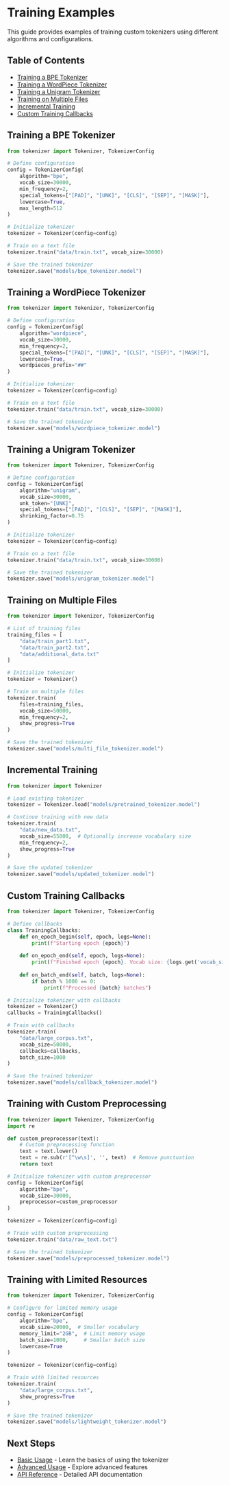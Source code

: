 # Training Examples

This guide provides examples of training custom tokenizers using different algorithms and configurations.

## Table of Contents
- [Training a BPE Tokenizer](#training-a-bpe-tokenizer)
- [Training a WordPiece Tokenizer](#training-a-wordpiece-tokenizer)
- [Training a Unigram Tokenizer](#training-a-unigram-tokenizer)
- [Training on Multiple Files](#training-on-multiple-files)
- [Incremental Training](#incremental-training)
- [Custom Training Callbacks](#custom-training-callbacks)

## Training a BPE Tokenizer

```python
from tokenizer import Tokenizer, TokenizerConfig

# Define configuration
config = TokenizerConfig(
    algorithm="bpe",
    vocab_size=30000,
    min_frequency=2,
    special_tokens=["[PAD]", "[UNK]", "[CLS]", "[SEP]", "[MASK]"],
    lowercase=True,
    max_length=512
)

# Initialize tokenizer
tokenizer = Tokenizer(config=config)

# Train on a text file
tokenizer.train("data/train.txt", vocab_size=30000)

# Save the trained tokenizer
tokenizer.save("models/bpe_tokenizer.model")
```

## Training a WordPiece Tokenizer

```python
from tokenizer import Tokenizer, TokenizerConfig

# Define configuration
config = TokenizerConfig(
    algorithm="wordpiece",
    vocab_size=30000,
    min_frequency=2,
    special_tokens=["[PAD]", "[UNK]", "[CLS]", "[SEP]", "[MASK]"],
    lowercase=True,
    wordpieces_prefix="##"
)

# Initialize tokenizer
tokenizer = Tokenizer(config=config)

# Train on a text file
tokenizer.train("data/train.txt", vocab_size=30000)

# Save the trained tokenizer
tokenizer.save("models/wordpiece_tokenizer.model")
```

## Training a Unigram Tokenizer

```python
from tokenizer import Tokenizer, TokenizerConfig

# Define configuration
config = TokenizerConfig(
    algorithm="unigram",
    vocab_size=30000,
    unk_token="[UNK]",
    special_tokens=["[PAD]", "[CLS]", "[SEP]", "[MASK]"],
    shrinking_factor=0.75
)

# Initialize tokenizer
tokenizer = Tokenizer(config=config)

# Train on a text file
tokenizer.train("data/train.txt", vocab_size=30000)

# Save the trained tokenizer
tokenizer.save("models/unigram_tokenizer.model")
```

## Training on Multiple Files

```python
from tokenizer import Tokenizer, TokenizerConfig

# List of training files
training_files = [
    "data/train_part1.txt",
    "data/train_part2.txt",
    "data/additional_data.txt"
]

# Initialize tokenizer
tokenizer = Tokenizer()

# Train on multiple files
tokenizer.train(
    files=training_files,
    vocab_size=50000,
    min_frequency=2,
    show_progress=True
)

# Save the trained tokenizer
tokenizer.save("models/multi_file_tokenizer.model")
```

## Incremental Training

```python
from tokenizer import Tokenizer

# Load existing tokenizer
tokenizer = Tokenizer.load("models/pretrained_tokenizer.model")

# Continue training with new data
tokenizer.train(
    "data/new_data.txt",
    vocab_size=55000,  # Optionally increase vocabulary size
    min_frequency=2,
    show_progress=True
)

# Save the updated tokenizer
tokenizer.save("models/updated_tokenizer.model")
```

## Custom Training Callbacks

```python
from tokenizer import Tokenizer, TokenizerConfig

# Define callbacks
class TrainingCallbacks:
    def on_epoch_begin(self, epoch, logs=None):
        print(f"Starting epoch {epoch}")
    
    def on_epoch_end(self, epoch, logs=None):
        print(f"Finished epoch {epoch}. Vocab size: {logs.get('vocab_size')}")
    
    def on_batch_end(self, batch, logs=None):
        if batch % 1000 == 0:
            print(f"Processed {batch} batches")

# Initialize tokenizer with callbacks
tokenizer = Tokenizer()
callbacks = TrainingCallbacks()

# Train with callbacks
tokenizer.train(
    "data/large_corpus.txt",
    vocab_size=50000,
    callbacks=callbacks,
    batch_size=1000
)

# Save the trained tokenizer
tokenizer.save("models/callback_tokenizer.model")
```

## Training with Custom Preprocessing

```python
from tokenizer import Tokenizer, TokenizerConfig
import re

def custom_preprocessor(text):
    # Custom preprocessing function
    text = text.lower()
    text = re.sub(r'[^\w\s]', '', text)  # Remove punctuation
    return text

# Initialize tokenizer with custom preprocessor
config = TokenizerConfig(
    algorithm="bpe",
    vocab_size=30000,
    preprocessor=custom_preprocessor
)

tokenizer = Tokenizer(config=config)

# Train with custom preprocessing
tokenizer.train("data/raw_text.txt")

# Save the trained tokenizer
tokenizer.save("models/preprocessed_tokenizer.model")
```

## Training with Limited Resources

```python
from tokenizer import Tokenizer, TokenizerConfig

# Configure for limited memory usage
config = TokenizerConfig(
    algorithm="bpe",
    vocab_size=20000,  # Smaller vocabulary
    memory_limit="2GB",  # Limit memory usage
    batch_size=1000,     # Smaller batch size
    lowercase=True
)

tokenizer = Tokenizer(config=config)

# Train with limited resources
tokenizer.train(
    "data/large_corpus.txt",
    show_progress=True
)

# Save the trained tokenizer
tokenizer.save("models/lightweight_tokenizer.model")
```

## Next Steps

- [Basic Usage](../guide/basic-usage.md) - Learn the basics of using the tokenizer
- [Advanced Usage](../guide/advanced-usage.md) - Explore advanced features
- [API Reference](../api/tokenizer.md) - Detailed API documentation
